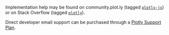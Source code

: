 Implementation help may be found on community.plot.ly (tagged
[`plotly-js`](http://community.plot.ly/c/plotly-js)) or on Stack Overflow
(tagged [`plotly`](https://stackoverflow.com/questions/tagged/plotly)).

Direct developer email support can be purchased through a [Plotly Support
Plan](https://support.plot.ly/libraries/javascript).
